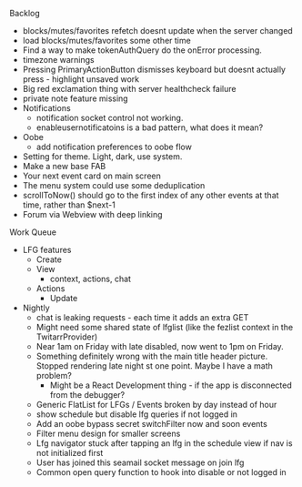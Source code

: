 Backlog
* blocks/mutes/favorites refetch doesnt update when the server changed
* load blocks/mutes/favorites some other time
* Find a way to make tokenAuthQuery do the onError processing.
* timezone warnings
* Pressing PrimaryActionButton dismisses keyboard but doesnt actually press - highlight unsaved work
* Big red exclamation thing with server healthcheck failure
* private note feature missing
* Notifications
  * notification socket control not working.
  * enableusernotificatoins is a bad pattern, what does it mean?
* Oobe
  * add notification preferences to oobe flow
* Setting for theme. Light, dark, use system.
* Make a new base FAB
* Your next event card on main screen
* The menu system could use some deduplication
* scrollToNow() should go to the first index of any other events at that time, rather than $next-1
* Forum via Webview with deep linking

Work Queue
* LFG features
  * Create
  * View
    * context, actions, chat
  * Actions
    * Update
* Nightly
  * chat is leaking requests - each time it adds an extra GET
  * Might need some shared state of lfglist (like the fezlist context in the TwitarrProvider)
  * Near 1am on Friday with late disabled, now went to 1pm on Friday.
  * Something definitely wrong with the main title header picture. Stopped rendering late night st one point. Maybe I have a math problem?
    * Might be a React Development thing - if the app is disconnected from the debugger?
  * Generic FlatList for LFGs / Events broken by day instead of hour
  * show schedule but disable lfg queries if not logged in
  * Add an oobe bypass secret switchFilter now and soon events
  * Filter menu design for smaller screens
  * Lfg navigator stuck after tapping an lfg in the schedule view if nav is not initialized first
  * User has joined this seamail socket message on join lfg
  * Common open query function to hook into disable or not logged in
